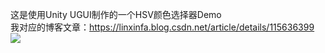 这是使用Unity UGUI制作的一个HSV颜色选择器Demo  
我对应的博客文章：https://linxinfa.blog.csdn.net/article/details/115636399    
![](https://img-blog.csdnimg.cn/20210413092112588.gif)
